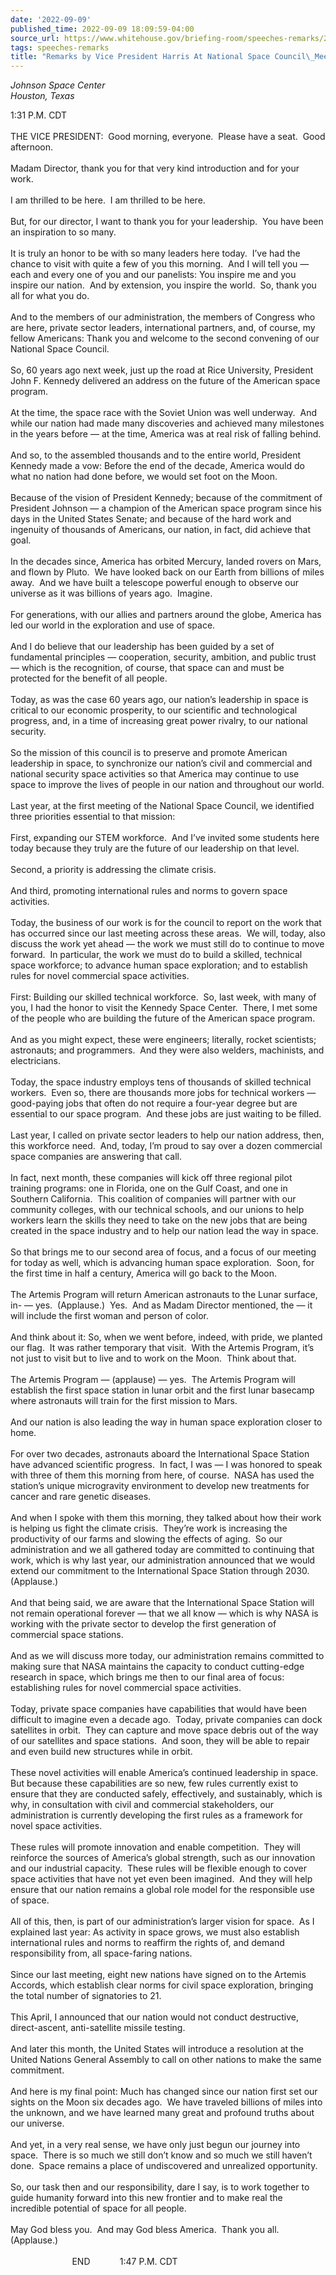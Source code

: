 ```yaml
---
date: '2022-09-09'
published_time: 2022-09-09 18:09:59-04:00
source_url: https://www.whitehouse.gov/briefing-room/speeches-remarks/2022/09/09/remarks-by-vice-president-harris-at-national-space-council-meeting/
tags: speeches-remarks
title: "Remarks by Vice President Harris At National Space Council\_Meeting"
---
```

 
*Johnson Space Center  
Houston, Texas*

1:31 P.M. CDT  
   
THE VICE PRESIDENT:  Good morning, everyone.  Please have a seat.  Good
afternoon.  
   
Madam Director, thank you for that very kind introduction and for your
work.   
   
I am thrilled to be here.  I am thrilled to be here.   
   
But, for our director, I want to thank you for your leadership.  You
have been an inspiration to so many.   
   
It is truly an honor to be with so many leaders here today.  I’ve had
the chance to visit with quite a few of you this morning.  And I will
tell you — each and every one of you and our panelists: You inspire me
and you inspire our nation.  And by extension, you inspire the world. 
So, thank you all for what you do.   
   
And to the members of our administration, the members of Congress who
are here, private sector leaders, international partners, and, of
course, my fellow Americans: Thank you and welcome to the second
convening of our National Space Council.  
   
So, 60 years ago next week, just up the road at Rice University,
President John F. Kennedy delivered an address on the future of the
American space program.  
   
At the time, the space race with the Soviet Union was well underway. 
And while our nation had made many discoveries and achieved many
milestones in the years before — at the time, America was at real risk
of falling behind.  
   
And so, to the assembled thousands and to the entire world, President
Kennedy made a vow: Before the end of the decade, America would do what
no nation had done before, we would set foot on the Moon.  
   
Because of the vision of President Kennedy; because of the commitment of
President Johnson — a champion of the American space program since his
days in the United States Senate; and because of the hard work and
ingenuity of thousands of Americans, our nation, in fact, did achieve
that goal.  
   
In the decades since, America has orbited Mercury, landed rovers on
Mars, and flown by Pluto.  We have looked back on our Earth from
billions of miles away.  And we have built a telescope powerful enough
to observe our universe as it was billions of years ago.  Imagine.   
   
For generations, with our allies and partners around the globe, America
has led our world in the exploration and use of space.   
   
And I do believe that our leadership has been guided by a set of
fundamental principles — cooperation, security, ambition, and public
trust — which is the recognition, of course, that space can and must be
protected for the benefit of all people.  
   
Today, as was the case 60 years ago, our nation’s leadership in space is
critical to our economic prosperity, to our scientific and technological
progress, and, in a time of increasing great power rivalry, to our
national security.  
   
So the mission of this council is to preserve and promote American
leadership in space, to synchronize our nation’s civil and commercial
and national security space activities so that America may continue to
use space to improve the lives of people in our nation and throughout
our world.  
   
Last year, at the first meeting of the National Space Council, we
identified three priorities essential to that mission:  
   
First, expanding our STEM workforce.  And I’ve invited some students
here today because they truly are the future of our leadership on that
level.   
   
Second, a priority is addressing the climate crisis.  
   
And third, promoting international rules and norms to govern space
activities.  
   
Today, the business of our work is for the council to report on the work
that has occurred since our last meeting across these areas.  We will,
today, also discuss the work yet ahead — the work we must still do to
continue to move forward.  In particular, the work we must do to build a
skilled, technical space workforce; to advance human space exploration;
and to establish rules for novel commercial space activities.  
   
First: Building our skilled technical workforce.  So, last week, with
many of you, I had the honor to visit the Kennedy Space Center.  There,
I met some of the people who are building the future of the American
space program.  
   
And as you might expect, these were engineers; literally, rocket
scientists; astronauts; and programmers.  And they were also welders,
machinists, and electricians.  
   
Today, the space industry employs tens of thousands of skilled technical
workers.  Even so, there are thousands more jobs for technical workers —
good-paying jobs that often do not require a four-year degree but are
essential to our space program.  And these jobs are just waiting to be
filled.   
   
Last year, I called on private sector leaders to help our nation
address, then, this workforce need.  And, today, I’m proud to say over a
dozen commercial space companies are answering that call.  
   
In fact, next month, these companies will kick off three regional pilot
training programs: one in Florida, one on the Gulf Coast, and one in
Southern California.  This coalition of companies will partner with our
community colleges, with our technical schools, and our unions to help
workers learn the skills they need to take on the new jobs that are
being created in the space industry and to help our nation lead the way
in space.   
   
So that brings me to our second area of focus, and a focus of our
meeting for today as well, which is advancing human space exploration. 
Soon, for the first time in half a century, America will go back to the
Moon.  
   
The Artemis Program will return American astronauts to the Lunar
surface, in- — yes.  (Applause.)  Yes.  And as Madam Director mentioned,
the — it will include the first woman and person of color.   
   
And think about it: So, when we went before, indeed, with pride, we
planted our flag.  It was rather temporary that visit.  With the Artemis
Program, it’s not just to visit but to live and to work on the Moon. 
Think about that.  
   
The Artemis Program — (applause) — yes.  The Artemis Program will
establish the first space station in lunar orbit and the first lunar
basecamp where astronauts will train for the first mission to Mars.  
   
And our nation is also leading the way in human space exploration closer
to home.  
   
For over two decades, astronauts aboard the International Space Station
have advanced scientific progress.  In fact, I was — I was honored to
speak with three of them this morning from here, of course.  NASA has
used the station’s unique microgravity environment to develop new
treatments for cancer and rare genetic diseases.  
   
And when I spoke with them this morning, they talked about how their
work is helping us fight the climate crisis.  They’re work is increasing
the productivity of our farms and slowing the effects of aging.  So our
administration and we all gathered today are committed to continuing
that work, which is why last year, our administration announced that we
would extend our commitment to the International Space Station through
2030. (Applause.)  
   
And that being said, we are aware that the International Space Station
will not remain operational forever — that we all know — which is why
NASA is working with the private sector to develop the first generation
of commercial space stations.  
   
And as we will discuss more today, our administration remains committed
to making sure that NASA maintains the capacity to conduct cutting-edge
research in space, which brings me then to our final area of focus:
establishing rules for novel commercial space activities.  
   
Today, private space companies have capabilities that would have been
difficult to imagine even a decade ago.  Today, private companies can
dock satellites in orbit.  They can capture and move space debris out of
the way of our satellites and space stations.  And soon, they will be
able to repair and even build new structures while in orbit.   
   
These novel activities will enable America’s continued leadership in
space.  But because these capabilities are so new, few rules currently
exist to ensure that they are conducted safely, effectively, and
sustainably, which is why, in consultation with civil and commercial
stakeholders, our administration is currently developing the first rules
as a framework for novel space activities.  
   
These rules will promote innovation and enable competition.  They will
reinforce the sources of America’s global strength, such as our
innovation and our industrial capacity.  These rules will be flexible
enough to cover space activities that have not yet even been imagined. 
And they will help ensure that our nation remains a global role model
for the responsible use of space.  
   
All of this, then, is part of our administration’s larger vision for
space.  As I explained last year: As activity in space grows, we must
also establish international rules and norms to reaffirm the rights of,
and demand responsibility from, all space-faring nations.  
   
Since our last meeting, eight new nations have signed on to the Artemis
Accords, which establish clear norms for civil space exploration,
bringing the total number of signatories to 21.  
   
This April, I announced that our nation would not conduct destructive,
direct-ascent, anti-satellite missile testing.  
   
And later this month, the United States will introduce a resolution at
the United Nations General Assembly to call on other nations to make the
same commitment.  
   
And here is my final point: Much has changed since our nation first set
our sights on the Moon six decades ago.  We have traveled billions of
miles into the unknown, and we have learned many great and profound
truths about our universe.  
   
And yet, in a very real sense, we have only just begun our journey into
space.  There is so much we still don’t know and so much we still
haven’t done.  Space remains a place of undiscovered and unrealized
opportunity.  
   
So, our task then and our responsibility, dare I say, is to work
together to guide humanity forward into this new frontier and to make
real the incredible potential of space for all people.  
   
May God bless you.  And may God bless America.  Thank you all. 
(Applause.)  
   
                         END            1:47 P.M. CDT  
 
